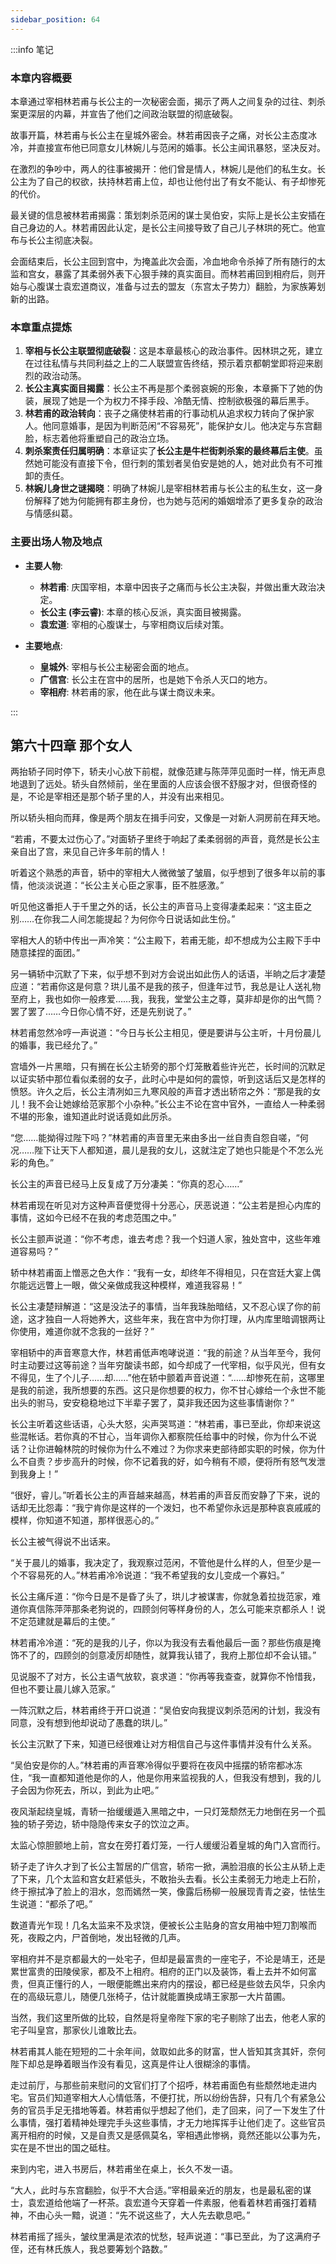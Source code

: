 ```yaml
---
sidebar_position: 64
---
```


:::info 笔记

### 本章内容概要

本章通过宰相林若甫与长公主的一次秘密会面，揭示了两人之间复杂的过往、刺杀案更深层的内幕，并宣告了他们之间政治联盟的彻底破裂。

故事开篇，林若甫与长公主在皇城外密会。林若甫因丧子之痛，对长公主态度冰冷，并直接宣布他已同意女儿林婉儿与范闲的婚事。长公主闻讯暴怒，坚决反对。

在激烈的争吵中，两人的往事被揭开：他们曾是情人，林婉儿是他们的私生女。长公主为了自己的权欲，扶持林若甫上位，却也让他付出了有女不能认、有子却惨死的代价。

最关键的信息被林若甫揭露：策划刺杀范闲的谋士吴伯安，实际上是长公主安插在自己身边的人。林若甫因此认定，是长公主间接导致了自己儿子林珙的死亡。他宣布与长公主彻底决裂。

会面结束后，长公主回到宫中，为掩盖此次会面，冷血地命令杀掉了所有随行的太监和宫女，暴露了其柔弱外表下心狠手辣的真实面目。而林若甫回到相府后，则开始与心腹谋士袁宏道商议，准备与过去的盟友（东宫太子势力）翻脸，为家族筹划新的出路。

### 本章重点提炼

1.  **宰相与长公主联盟彻底破裂**：这是本章最核心的政治事件。因林珙之死，建立在过往私情与共同利益之上的二人联盟宣告终结，预示着京都朝堂即将迎来剧烈的政治动荡。
2.  **长公主真实面目揭露**：长公主不再是那个柔弱哀婉的形象，本章撕下了她的伪装，展现了她是一个为权力不择手段、冷酷无情、控制欲极强的幕后黑手。
3.  **林若甫的政治转向**：丧子之痛使林若甫的行事动机从追求权力转向了保护家人。他同意婚事，是因为判断范闲“不容易死”，能保护女儿。他决定与东宫翻脸，标志着他将重塑自己的政治立场。
4.  **刺杀案责任归属明确**：本章证实了**长公主是牛栏街刺杀案的最终幕后主使**。虽然她可能没有直接下令，但行刺的策划者吴伯安是她的人，她对此负有不可推卸的责任。
5.  **林婉儿身世之谜揭晓**：明确了林婉儿是宰相林若甫与长公主的私生女，这一身份解释了她为何能拥有郡主身份，也为她与范闲的婚姻增添了更多复杂的政治与情感纠葛。

### 主要出场人物及地点

*   **主要人物**:
    *   **林若甫**: 庆国宰相，本章中因丧子之痛而与长公主决裂，并做出重大政治决定。
    *   **长公主 (李云睿)**: 本章的核心反派，真实面目被揭露。
    *   **袁宏道**: 宰相的心腹谋士，与宰相商议后续对策。

*   **主要地点**:
    *   **皇城外**: 宰相与长公主秘密会面的地点。
    *   **广信宫**: 长公主在宫中的居所，也是她下令杀人灭口的地方。
    *   **宰相府**: 林若甫的家，他在此与谋士商议未来。

:::

## 第六十四章 **那个女人**

两抬轿子同时停下，轿夫小心放下前棍，就像范建与陈萍萍见面时一样，悄无声息地退到了远处。轿头自然倾前，坐在里面的人应该会很不舒服才对，但很奇怪的是，不论是宰相还是那个轿子里的人，并没有出来相见。

所以轿头相向而拜，像是两个朋友在揖手问安，又像是一对新人洞房前在拜天地。

“若甫，不要太过伤心了。”对面轿子里终于响起了柔柔弱弱的声音，竟然是长公主亲自出了宫，来见自己许多年前的情人！

听着这个熟悉的声音，轿中的宰相大人微微皱了皱眉，似乎想到了很多年以前的事情，他淡淡说道：“长公主关心臣之家事，臣不胜感激。”

听见他这番拒人于千里之外的话，长公主的声音马上变得凄柔起来：“这主臣之别……在你我二人间怎能提起？为何你今日说话如此生份。”

宰相大人的轿中传出一声冷笑：“公主殿下，若甫无能，却不想成为公主殿下手中随意揉捏的面团。”

另一辆轿中沉默了下来，似乎想不到对方会说出如此伤人的话语，半晌之后才凄楚应道：“若甫你这是何意？珙儿虽不是我的孩子，但逢年过节，我总是让人送礼物至府上，我也如你一般疼爱……我，我我，堂堂公主之尊，莫非却是你的出气筒？罢了罢了……今日你心情不好，还是先别说了。”

林若甫忽然冷哼一声说道：“今日与长公主相见，便是要讲与公主听，十月份晨儿的婚事，我已经允了。”

宫墙外一片黑暗，只有搁在长公主轿旁的那个灯笼散着些许光芒，长时间的沉默足以证实轿中那位看似柔弱的女子，此时心中是如何的震惊，听到这话后又是怎样的愤怒。许久之后，长公主清冽如三九寒风般的声音才透出轿帘之外：“那是我的女儿！我不会让她嫁给范家那个小杂种。”长公主不论在宫中官外，一直给人一种柔弱不堪的形象，谁知道此时说话竟如此厉杀。

“您……能拗得过陛下吗？”林若甫的声音里无来由多出一丝自责自怨自嗟，“何况……陛下让天下人都知道，晨儿是我的女儿，这就注定了她也只能是个不怎么光彩的角色。”

长公主的声音已经马上反复成了万分凄美：“你真的忍心……”

林若甫现在听见对方这种声音便觉得十分恶心，厌恶说道：“公主若是担心内库的事情，这如今已经不在我的考虑范围之中。”

长公主颤声说道：“你不考虑，谁去考虑？我一个妇道人家，独处宫中，这些年难道容易吗？”

轿中林若甫面上憎恶之色大作：“我有一女，却终年不得相见，只在宫廷大宴上偶尔能远远瞥上一眼，做父亲做成我这种模样，难道我容易！”

长公主凄楚辩解道：“这是没法子的事情，当年我珠胎暗结，又不忍心误了你的前途，这才独自一人将她养大，这些年来，我在宫中为你打理，从内库里暗调银两让你使用，难道你就不念我的一丝好？”

宰相轿中的声音寒意大作，林若甫低声咆哮说道：“我的前途？从当年至今，我何时主动要过这等前途？当年穷酸读书郎，如今却成了一代宰相，似乎风光，但有女不得见，生了个儿子……却……”他在轿中颤着声音说道：“……却惨死在前，这哪里是我的前途，我所想要的东西。这只是你想要的权力，你不甘心嫁给一个永世不能出头的驸马，安安稳稳地过下半辈子罢了，莫非我还因为这些事情谢你？”

长公主听着这些话语，心头大怒，尖声哭骂道：“林若甫，事已至此，你却来说这些混帐话。若你真的不甘心，当年调你入都察院任给事中的时候，你为什么不说话？让你进翰林院的时候你为什么不难过？为你求来吏部待郎实职的时候，你为什么不自责？步步高升的时候，你不记着我的好，如今稍有不顺，便将所有怒气发泄到我身上！”

“很好，睿儿。”听着长公主的声音越来越高，林若甫的声音反而安静了下来，说的话却无比怨毒：“我宁肯你是这样的一个泼妇，也不希望你永远是那种哀哀戚戚的模样，你知道不知道，那样很恶心的。”

长公主被气得说不出话来。

“关于晨儿的婚事，我决定了，我观察过范闲，不管他是什么样的人，但至少是一个不容易死的人。”林若甫冷冷说道：“我不希望我的女儿变成一个寡妇。”

长公主痛斥道：“你今日是不是昏了头了，珙儿才被谋害，你就急着拉拢范家，难道你真信陈萍萍那条老狗说的，四顾剑何等样身份的人，怎么可能来京都杀人！说不定范建就是幕后的主使。”

林若甫冷冷道：“死的是我的儿子，你以为我没有去看他最后一面？那些伤痕是掩饰不了的，四顾剑的剑意凌厉却随性，就算我认错了，我府上那位却不会认错。”

见说服不了对方，长公主语气放软，哀求道：“你再等我查查，就算你不怜惜我，但也不要让晨儿嫁入范家。”

一阵沉默之后，林若甫终于开口说道：“吴伯安向我提议刺杀范闲的计划，我没有同意，没有想到他却说动了愚蠢的珙儿。”

长公主沉默了下来，知道已经很难让对方相信自己与这件事情并没有什么关系。

“吴伯安是你的人。”林若甫的声音寒冷得似乎要将在夜风中摇摆的轿帘都冰冻住，“我一直都知道他是你的人，他是你用来监视我的人，但我没有想到，我的儿子会因为你死去，所以，到此为止吧。”

夜风渐起绕皇城，青轿一抬缓缓遁入黑暗之中，一只灯笼颓然无力地倒在另一个孤独的轿子旁边，轿中隐隐传来女子的饮泣之声。

太监心惊胆颤地上前，宫女在旁打着灯笼，一行人缓缓沿着皇城的角门入宫而行。

轿子走了许久才到了长公主暂居的广信宫，轿帘一掀，满脸泪痕的长公主从轿上走了下来，几个太监和宫女赶紧低头，不敢抬头去看。长公主柔弱无力地走上石阶，终于擦拭净了脸上的泪水，忽而嫣然一笑，像露后杨柳一般展现青青之姿，怯怯生生说道：“都杀了吧。”

数道青光乍现！几名太监来不及求饶，便被长公主贴身的宫女用袖中短刀割喉而死，夜殿之内，尸首倒地，发出轻微的几声。

宰相府并不是京都最大的一处宅子，但却是最富贵的一座宅子，不论是靖王，还是累世富贵的田陵侯家，都及不上相府。相府的正门以及装饰，看上去并不如何富贵，但真正懂行的人，一眼便能瞧出来府内的摆设，都已经是些敛去风华，只余内在的高级玩意儿，随便几张椅子，估计就能置换成靖王家那一大片苗圃。

当然，我们这里所做的比较，自然是将皇帝陛下家的宅子剔除了出去，他老人家的宅子叫皇宫，那家伙儿谁敢比去。

林若甫其人能在短短的二十余年间，敛取如此多的财富，世人皆知其贪其奸，奈何陛下却总是睁着眼当作没有看见，这真是件让人很糊涂的事情。

走过前厅，与那些前来慰问的文官们打了个招呼，林若甫面色有些颓然地走进内宅。官员们知道宰相大人心情低落，不便打扰，所以纷纷告辞，只有几个有紧急公务的官员手足无措地等着。林若甫似乎想起了他们，走了回来，问了一下发生了什么事情，强打着精神处理完手头这些事情，才无力地挥挥手让他们走了。这些官员离开相府的时候，又是自责又是感佩莫名，宰相遇此惨祸，竟然还能以公事为先，实在是不世出的国之砥柱。

来到内宅，进入书房后，林若甫坐在桌上，长久不发一语。

“大人，此时与东宫翻脸，似乎不大合适。”宰相最亲近的朋友，也是最私密的谋士，袁宏道给他端了一杯茶。袁宏道今天穿着一件素服，他看着林若甫强打着精神，不由心头一黯，说道：“先不说这些了，大人先去歇息吧。”

林若甫摇了摇头，皱纹里满是浓浓的忧愁，轻声说道：“事已至此，为了这满府子侄，还有林氏族人，我总要筹划个路数。”

